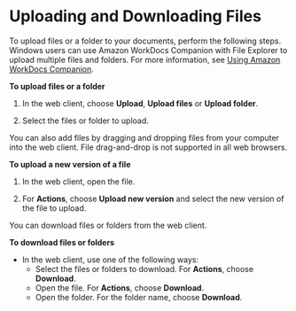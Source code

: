# Uploading and Downloading Files<a name="client_add_files"></a>

To upload files or a folder to your documents, perform the following steps\. Windows users can use Amazon WorkDocs Companion with File Explorer to upload multiple files and folders\. For more information, see [Using Amazon WorkDocs Companion](companion.md)\.

**To upload files or a folder**

1. In the web client, choose **Upload**, **Upload files** or **Upload folder**\.

1. Select the files or folder to upload\.

You can also add files by dragging and dropping files from your computer into the web client\. File drag\-and\-drop is not supported in all web browsers\.

**To upload a new version of a file**

1. In the web client, open the file\.

1. For **Actions**, choose **Upload new version** and select the new version of the file to upload\.

You can download files or folders from the web client\. 

**To download files or folders**
+ In the web client, use one of the following ways:
  + Select the files or folders to download\. For **Actions**, choose **Download**\.
  + Open the file\. For **Actions**, choose **Download**\.
  + Open the folder\. For the folder name, choose **Download**\.